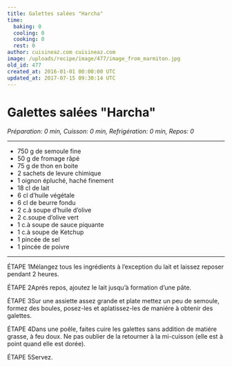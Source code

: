```yaml
---
title: Galettes salées "Harcha"
time:
  baking: 0
  cooling: 0
  cooking: 0
  rest: 0
author: cuisineaz.com cuisineaz.com
image: /uploads/recipe/image/477/image_from_marmiton.jpg
old_id: 477
created_at: 2016-01-01 00:00:00 UTC
updated_at: 2017-07-15 09:30:14 UTC
---
```


# Galettes salées "Harcha"

_Préparation: 0 min, Cuisson: 0 min, Refrigération: 0 min, Repos: 0_

---

- 750 g de semoule fine
- 50 g de fromage râpé
- 75 g de thon en boite
- 2 sachets de levure chimique
- 1 oignon épluché, haché finement
- 18 cl de lait
- 6 cl d’huile végétale
- 6 cl de beurre fondu
- 2 c.à soupe d’huile d’olive
- 2 c.soupe d’olive vert
- 1 c.à soupe de sauce piquante
- 1 c.à soupe de Ketchup
- 1 pincée de sel
- 1 pincée de poivre

---

ÉTAPE 1Mélangez tous les ingrédients à l’exception du lait et laissez reposer pendant 2 heures.

ÉTAPE 2Aprés repos, ajoutez le lait jusqu’à formation d’une pâte.

ÉTAPE 3Sur une assiette assez grande et plate mettez un peu de semoule, formez des boules, posez-les et aplatissez-les de maniére à obtenir des galettes.

ÉTAPE 4Dans une poêle, faites cuire les galettes sans addition de matiére grasse, à feu doux. Ne pas oublier de la retourner à la mi-cuisson (elle est à point quand elle est dorée).

ÉTAPE 5Servez.

